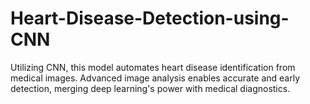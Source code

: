 # Heart-Disease-Detection-using-CNN
Utilizing CNN, this model automates heart disease identification from medical images. Advanced image analysis enables accurate and early detection, merging deep learning's power with medical diagnostics.
